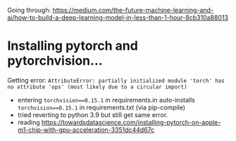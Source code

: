 Going through:
<https://medium.com/the-future-machine-learning-and-ai/how-to-build-a-deep-learning-model-in-less-than-1-hour-8cb310a88013>

# Installing pytorch and pytorchvision...

Getting error: ```AttributeError: partially initialized module 'torch' has no attribute 'ops' (most likely due to a circular import)```
- entering `torchvision==0.15.1` in requirements.in auto-installs `torchvision==0.15.1` in requirements.txt (via pip-compile)
- tried reverting to python 3.9 but still get same error.
- reading <https://towardsdatascience.com/installing-pytorch-on-apple-m1-chip-with-gpu-acceleration-3351dc44d67c>